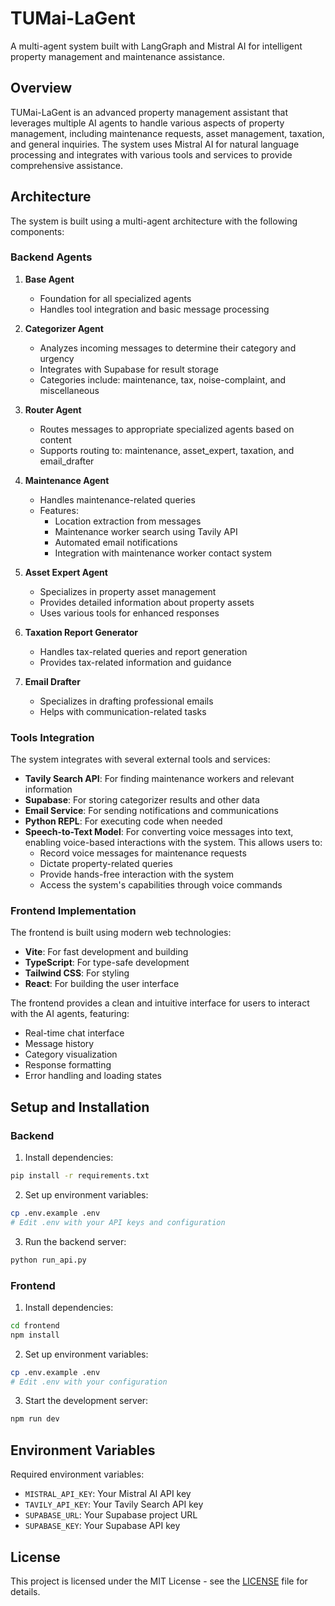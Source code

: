 # TUMai-LaGent

A multi-agent system built with LangGraph and Mistral AI for intelligent property management and maintenance assistance.

## Overview

TUMai-LaGent is an advanced property management assistant that leverages multiple AI agents to handle various aspects of property management, including maintenance requests, asset management, taxation, and general inquiries. The system uses Mistral AI for natural language processing and integrates with various tools and services to provide comprehensive assistance.

## Architecture

The system is built using a multi-agent architecture with the following components:

### Backend Agents

1. **Base Agent**
   - Foundation for all specialized agents
   - Handles tool integration and basic message processing

2. **Categorizer Agent**
   - Analyzes incoming messages to determine their category and urgency
   - Integrates with Supabase for result storage
   - Categories include: maintenance, tax, noise-complaint, and miscellaneous

3. **Router Agent**
   - Routes messages to appropriate specialized agents based on content
   - Supports routing to: maintenance, asset_expert, taxation, and email_drafter

4. **Maintenance Agent**
   - Handles maintenance-related queries
   - Features:
     - Location extraction from messages
     - Maintenance worker search using Tavily API
     - Automated email notifications
     - Integration with maintenance worker contact system

5. **Asset Expert Agent**
   - Specializes in property asset management
   - Provides detailed information about property assets
   - Uses various tools for enhanced responses

6. **Taxation Report Generator**
   - Handles tax-related queries and report generation
   - Provides tax-related information and guidance

7. **Email Drafter**
   - Specializes in drafting professional emails
   - Helps with communication-related tasks

### Tools Integration

The system integrates with several external tools and services:

- **Tavily Search API**: For finding maintenance workers and relevant information
- **Supabase**: For storing categorizer results and other data
- **Email Service**: For sending notifications and communications
- **Python REPL**: For executing code when needed
- **Speech-to-Text Model**: For converting voice messages into text, enabling voice-based interactions with the system. This allows users to:
  - Record voice messages for maintenance requests
  - Dictate property-related queries
  - Provide hands-free interaction with the system
  - Access the system's capabilities through voice commands

### Frontend Implementation

The frontend is built using modern web technologies:

- **Vite**: For fast development and building
- **TypeScript**: For type-safe development
- **Tailwind CSS**: For styling
- **React**: For building the user interface

The frontend provides a clean and intuitive interface for users to interact with the AI agents, featuring:
- Real-time chat interface
- Message history
- Category visualization
- Response formatting
- Error handling and loading states

## Setup and Installation

### Backend

1. Install dependencies:
```bash
pip install -r requirements.txt
```

2. Set up environment variables:
```bash
cp .env.example .env
# Edit .env with your API keys and configuration
```

3. Run the backend server:
```bash
python run_api.py
```

### Frontend

1. Install dependencies:
```bash
cd frontend
npm install
```

2. Set up environment variables:
```bash
cp .env.example .env
# Edit .env with your configuration
```

3. Start the development server:
```bash
npm run dev
```

## Environment Variables

Required environment variables:
- `MISTRAL_API_KEY`: Your Mistral AI API key
- `TAVILY_API_KEY`: Your Tavily Search API key
- `SUPABASE_URL`: Your Supabase project URL
- `SUPABASE_KEY`: Your Supabase API key

## License

This project is licensed under the MIT License - see the [LICENSE](LICENSE) file for details. 